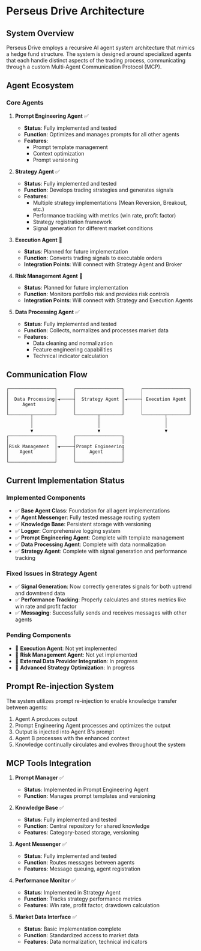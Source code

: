 # Perseus Drive Architecture

## System Overview
Perseus Drive employs a recursive AI agent system architecture that mimics a hedge fund structure. The system is designed around specialized agents that each handle distinct aspects of the trading process, communicating through a custom Multi-Agent Communication Protocol (MCP).

## Agent Ecosystem

### Core Agents

1. **Prompt Engineering Agent** ✅
   - **Status**: Fully implemented and tested
   - **Function**: Optimizes and manages prompts for all other agents
   - **Features**:
     - Prompt template management
     - Context optimization
     - Prompt versioning

2. **Strategy Agent** ✅
   - **Status**: Fully implemented and tested
   - **Function**: Develops trading strategies and generates signals
   - **Features**:
     - Multiple strategy implementations (Mean Reversion, Breakout, etc.)
     - Performance tracking with metrics (win rate, profit factor)
     - Strategy registration framework
     - Signal generation for different market conditions

3. **Execution Agent** 🔄
   - **Status**: Planned for future implementation
   - **Function**: Converts trading signals to executable orders
   - **Integration Points**: Will connect with Strategy Agent and Broker

4. **Risk Management Agent** 🔄
   - **Status**: Planned for future implementation
   - **Function**: Monitors portfolio risk and provides risk controls
   - **Integration Points**: Will connect with Strategy and Execution Agents

5. **Data Processing Agent** ✅
   - **Status**: Fully implemented and tested
   - **Function**: Collects, normalizes and processes market data
   - **Features**:
     - Data cleaning and normalization
     - Feature engineering capabilities
     - Technical indicator calculation

## Communication Flow

```
┌─────────────────┐      ┌─────────────────┐      ┌─────────────────┐
│                 │      │                 │      │                 │
│  Data Processing│◄─────┤  Strategy Agent │◄─────┤ Execution Agent │
│     Agent       │      │                 │      │                 │
│                 │      │                 │      │                 │
└────────┬────────┘      └────────┬────────┘      └────────┬────────┘
         │                        │                        │
         │                        │                        │
         ▼                        ▼                        ▼
┌─────────────────┐      ┌─────────────────┐
│                 │      │                 │
│Risk Management  │◄─────┤Prompt Engineering
│    Agent        │      │     Agent       │
│                 │      │                 │
└─────────────────┘      └─────────────────┘
```

## Current Implementation Status

### Implemented Components
- ✅ **Base Agent Class**: Foundation for all agent implementations
- ✅ **Agent Messenger**: Fully tested message routing system
- ✅ **Knowledge Base**: Persistent storage with versioning
- ✅ **Logger**: Comprehensive logging system
- ✅ **Prompt Engineering Agent**: Complete with template management
- ✅ **Data Processing Agent**: Complete with data normalization
- ✅ **Strategy Agent**: Complete with signal generation and performance tracking

### Fixed Issues in Strategy Agent
- ✅ **Signal Generation**: Now correctly generates signals for both uptrend and downtrend data
- ✅ **Performance Tracking**: Properly calculates and stores metrics like win rate and profit factor
- ✅ **Messaging**: Successfully sends and receives messages with other agents

### Pending Components
- 🔄 **Execution Agent**: Not yet implemented
- 🔄 **Risk Management Agent**: Not yet implemented
- 🔄 **External Data Provider Integration**: In progress
- 🔄 **Advanced Strategy Optimization**: In progress

## Prompt Re-injection System
The system utilizes prompt re-injection to enable knowledge transfer between agents:

1. Agent A produces output
2. Prompt Engineering Agent processes and optimizes the output
3. Output is injected into Agent B's prompt
4. Agent B processes with the enhanced context
5. Knowledge continually circulates and evolves throughout the system

## MCP Tools Integration

1. **Prompt Manager** ✅
   - **Status**: Implemented in Prompt Engineering Agent
   - **Function**: Manages prompt templates and versioning

2. **Knowledge Base** ✅
   - **Status**: Fully implemented and tested
   - **Function**: Central repository for shared knowledge
   - **Features**: Category-based storage, versioning

3. **Agent Messenger** ✅
   - **Status**: Fully implemented and tested
   - **Function**: Routes messages between agents
   - **Features**: Message queuing, agent registration

4. **Performance Monitor** ✅
   - **Status**: Implemented in Strategy Agent
   - **Function**: Tracks strategy performance metrics
   - **Features**: Win rate, profit factor, drawdown calculation

5. **Market Data Interface** ✅
   - **Status**: Basic implementation complete
   - **Function**: Standardized access to market data
   - **Features**: Data normalization, technical indicators 